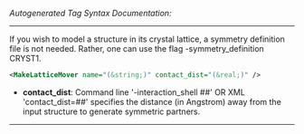 _Autogenerated Tag Syntax Documentation:_

---
If you wish to model a structure in its crystal lattice, a symmetry definition file is not needed. Rather, one can use the flag -symmetry_definition CRYST1.

```xml
<MakeLatticeMover name="(&string;)" contact_dist="(&real;)" />
```

-   **contact_dist**: Command line '-interaction_shell ##' OR XML 'contact_dist=##' specifies the distance (in Angstrom) away from the input structure to generate symmetric partners.

---
